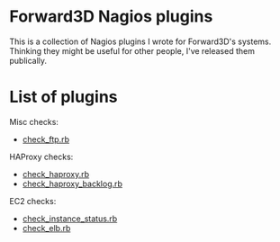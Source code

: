# Forward3D Nagios plugins

This is a collection of Nagios plugins I wrote for Forward3D's systems.
Thinking they might be useful for other people, I've released them publically.

# List of plugins

Misc checks:
* [check_ftp.rb](misc/README.md#check_ftprb)

HAProxy checks:
* [check_haproxy.rb](haproxy/README.md#check_haproxyrb)
* [check_haproxy_backlog.rb](haproxy/README.md#check_haproxy_backlogrb)

EC2 checks:
* [check_instance_status.rb](ec2/README.md#check_instance_statusrb)
* [check_elb.rb](ec2/README.md#check_elbrb)